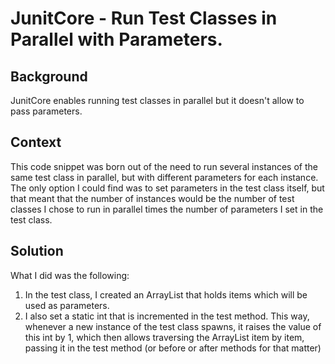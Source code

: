 # JunitCore - Run Test Classes in Parallel with Parameters. #

## Background ##
JunitCore enables running test classes in parallel but it doesn't allow to pass parameters.

## Context ##
This code snippet was born out of the need to run several instances of the same test class in parallel, but with different parameters for each instance.
The only option I could find was to set parameters in the test class itself, but that meant that the number of instances would be the number of test classes
I chose to run in parallel times the number of parameters I set in the test class.


## Solution ##
What I did was the following:
1. In the test class, I created an ArrayList that holds items which will be used as parameters.
2. I also set a static int that is incremented in the test method. This way, whenever a new instance
of the test class spawns, it raises the value of this int by 1, which then allows traversing the
ArrayList item by item, passing it in the test method (or before or after methods for that matter)